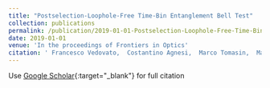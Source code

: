 ```yaml
---
title: "Postselection-Loophole-Free Time-Bin Entanglement Bell Test"
collection: publications
permalink: /publication/2019-01-01-Postselection-Loophole-Free-Time-Bin-Entanglement-Bell-Test
date: 2019-01-01
venue: 'In the proceedings of Frontiers in Optics'
citation: ' Francesco Vedovato,  Costantino Agnesi,  Marco Tomasin,  Marco Avesani,  Jan-{\AA}ke Larsson,  Giuseppe Vallone,  Paolo Villoresi, &quot;Postselection-Loophole-Free Time-Bin Entanglement Bell Test.&quot; In the proceedings of Frontiers in Optics, 2019.'
---
```

Use [Google Scholar](https://scholar.google.com/scholar?q=Postselection+Loophole+Free+Time+Bin+Entanglement+Bell+Test){:target="_blank"} for full citation